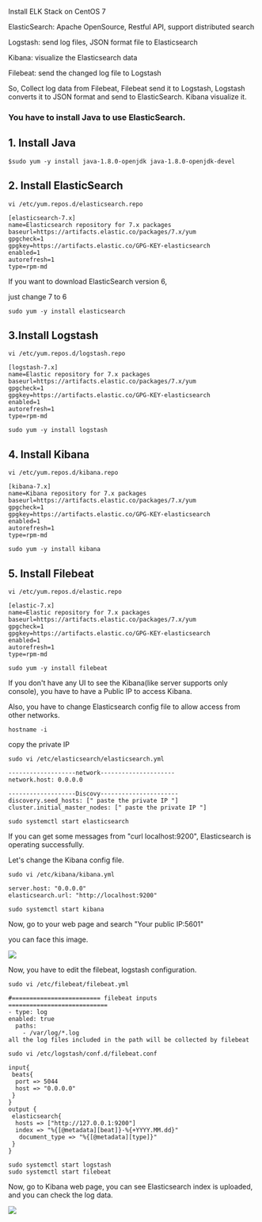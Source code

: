 ﻿
Install ELK Stack on CentOS 7


ElasticSearch: Apache OpenSource, Restful API, support distributed search

Logstash: send log files, JSON format file to Elasticsearch

Kibana: visualize the Elasticsearch data

Filebeat: send the changed log file to Logstash


So, Collect log data from Filebeat, Filebeat send it to Logstash, Logstash converts it to JSON format and send to ElasticSearch. Kibana visualize it.


### You have to install Java to use ElasticSearch.


## 1. Install Java

<pre><code>$sudo yum -y install java-1.8.0-openjdk java-1.8.0-openjdk-devel</code></pre>

## 2. Install ElasticSearch

<pre><code>vi /etc/yum.repos.d/elasticsearch.repo</code></pre>

<pre><code>[elasticsearch-7.x]
name=Elasticsearch repository for 7.x packages
baseurl=https://artifacts.elastic.co/packages/7.x/yum
gpgcheck=1
gpgkey=https://artifacts.elastic.co/GPG-KEY-elasticsearch
enabled=1
autorefresh=1
type=rpm-md</code></pre>


If you want to download ElasticSearch version 6,

just change 7 to 6

<pre><code>sudo yum -y install elasticsearch</code></pre>


## 3.Install Logstash 

<pre><code>vi /etc/yum.repos.d/logstash.repo</code></pre>

<pre><code>[logstash-7.x]
name=Elastic repository for 7.x packages
baseurl=https://artifacts.elastic.co/packages/7.x/yum
gpgcheck=1
gpgkey=https://artifacts.elastic.co/GPG-KEY-elasticsearch
enabled=1
autorefresh=1
type=rpm-md</code></pre>

<pre><code>sudo yum -y install logstash</code></pre>


## 4. Install Kibana

<pre><code>vi /etc/yum.repos.d/kibana.repo</code></pre>

<pre><code>[kibana-7.x]
name=Kibana repository for 7.x packages
baseurl=https://artifacts.elastic.co/packages/7.x/yum
gpgcheck=1
gpgkey=https://artifacts.elastic.co/GPG-KEY-elasticsearch
enabled=1
autorefresh=1
type=rpm-md</code></pre>


<pre><code>sudo yum -y install kibana</code></pre>


## 5. Install Filebeat 


<pre><code>vi /etc/yum.repos.d/elastic.repo</code></pre>


<pre><code>[elastic-7.x] 
name=Elastic repository for 7.x packages 
baseurl=https://artifacts.elastic.co/packages/7.x/yum 
gpgcheck=1 
gpgkey=https://artifacts.elastic.co/GPG-KEY-elasticsearch 
enabled=1 
autorefresh=1 
type=rpm-md</code></pre>


<pre><code>sudo yum -y install filebeat</code></pre>


If you don't have any UI to see the Kibana(like server supports only console), you have to have a Public IP to access Kibana.

Also, you have to change Elasticsearch config file to allow access from other networks.

<pre><code>hostname -i</code></pre>

copy the private IP


<pre><code>sudo vi /etc/elasticsearch/elasticsearch.yml</code></pre>



<pre><code>-------------------network---------------------
network.host: 0.0.0.0

-------------------Discovy----------------------
discovery.seed_hosts: [" paste the private IP "]
cluster.initial_master_nodes: [" paste the private IP "]</code></pre>



<pre><code>sudo systemctl start elasticsearch</code></pre>


If you can get some messages from "curl localhost:9200", Elasticsearch is operating successfully.

Let's change the Kibana config file.


<pre><code>sudo vi /etc/kibana/kibana.yml</code></pre>


<pre><code>server.host: "0.0.0.0"
elasticsearch.url: "http://localhost:9200"</code></pre>


<pre><code>sudo systemctl start kibana</code></pre>

Now, go to your web page and search "Your public IP:5601"

you can face this image.

<img src="https://postfiles.pstatic.net/MjAyMDAyMDhfMTgx/MDAxNTgxMTUxNzYxMTc2.diMLe8A5nLWgXm7sqc2VoSJOAfu7bq_zB-3DxiKtFvUg.e662bNhioSub0j0BxkvtGbaR8B2rrOaT_NajkQhbgeUg.PNG.yhb77888/image.png?type=w773">

Now, you have to edit the filebeat, logstash configuration.

<pre><code>sudo vi /etc/filebeat/filebeat.yml</code></pre>

<pre><code>#========================= filebeat inputs ============================
- type: log 
enabled: true
  paths:
    - /var/log/*.log
all the log files included in the path will be collected by filebeat</code></pre>

<pre><code>sudo vi /etc/logstash/conf.d/filebeat.conf</code></pre>

<pre><code>input{
 beats{
  port => 5044
  host => "0.0.0.0"
 }
}
output {
 elasticsearch{
  hosts => ["http://127.0.0.1:9200"]
  index => "%{[@metadata][beat]}-%{+YYYY.MM.dd}"
   document_type => "%{[@metadata][type]}"
 }
}</code></pre>

<pre><code>sudo systemctl start logstash
sudo systemctl start filebeat</code></pre>

Now, go to Kibana web page, you can see Elasticsearch index is uploaded, and you can check the log data.

<img src="https://postfiles.pstatic.net/MjAyMDAyMDlfNTgg/MDAxNTgxMjQwNTAwNjA5.dnZZvsiDEC135fIxnkzUWaithkAYyh7S9R2bis8M-Z8g.xC9JzfZ-K2szMM0XOUXIco9DAzRqKlVJalATqjerQN0g.PNG.yhb77888/image.png?type=w773">
